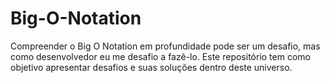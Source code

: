# Big-O-Notation
Compreender o Big O Notation em profundidade pode ser um desafio, mas como desenvolvedor eu me desafio a fazê-lo. Este repositório tem como objetivo apresentar desafios e suas soluções dentro deste universo.
